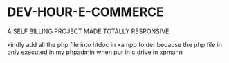 # DEV-HOUR-E-COMMERCE
A SELF BILLING PROJECT MADE TOTALLY RESPONSIVE



kindly add all the php file into htdoc in xampp folder because the php file in only executed in my phpadmin when pur in c drive in xpmann
